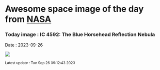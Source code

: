 
# Awesome space image of the day from [NASA](https://api.nasa.gov/)

### Today image : IC 4592: The Blue Horsehead Reflection Nebula
Date : 2023-09-26

![](https://apod.nasa.gov/apod/image/2309/BlueHorse_Grelin_1080.jpg)

<small>Latest update : Tue Sep 26 09:12:43 2023</small>
        